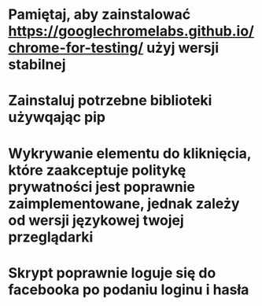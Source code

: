 # Pamiętaj, aby zainstalować  https://googlechromelabs.github.io/chrome-for-testing/ użyj wersji stabilnej

# Zainstaluj potrzebne biblioteki używqając pip
# Wykrywanie elementu do kliknięcia, które zaakceptuje politykę prywatności jest poprawnie zaimplementowane, jednak zależy od wersji językowej twojej przeglądarki

# Skrypt poprawnie loguje się do facebooka po podaniu loginu i hasła
